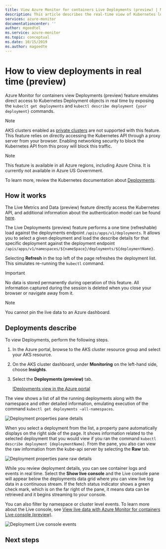```yaml
---
title: View Azure Monitor for containers Live Deployments (preview) | Microsoft Docs
description: This article describes the real-time view of Kubernetes logs, events, and pod metrics without using kubectl in Azure Monitor for containers.
services: azure-monitor
documentationcenter: ''
author: mgoedtel
ms.service: azure-monitor
ms.topic: conceptual
ms.date: 10/15/2019
ms.author: magoedte
---
```


# How to view deployments in real time (preview)

Azure Monitor for containers view Deployments (preview) feature emulates direct access to Kubernetes Deployment objects in real time by exposing the `kubeclt get deployments` and `kubectl describe deployment {your deployment}` commands. 

>[!NOTE]
>AKS clusters enabled as [private clusters](https://azure.microsoft.com/updates/aks-private-cluster/) are not supported with this feature. This feature relies on directly accessing the Kubernetes API through a proxy server from your browser. Enabling networking security to block the Kubernetes API from this proxy will block this traffic. 

>[!NOTE]
>This feature is available in all Azure regions, including Azure China. It is currently not available in Azure US Government.

To learn more, review the Kubernetes documentation about [Deployments](https://kubernetes.io/docs/concepts/workloads/controllers/deployment/). 

## How it works

The Live Metrics and Data (preview) feature directly access the Kubernetes API, and additional information about the authentication model can be found [here](https://kubernetes.io/docs/concepts/overview/kubernetes-api/). 

The Live Deployments (preview) feature performs a one time (refreshable) load against the deployments endpoint `/apis/apps/v1/deployments`. It allows you to select a given deployment and load the describe details for that specific deployment against the deployment endpoint `/apis/apps/v1/namespaces/${nameSpace}/deployments/${deploymentName}`. 

Selecting **Refresh** in the top left of the page refreshes the deployment list. This simulates re-running the `kubectl` command. 

>[!IMPORTANT]
>No data is stored permanently during operation of this feature. All information captured during the session is deleted when you close your browser or navigate away from it.  

>[!NOTE]
>You cannot pin the live data to an Azure dashboard.

## Deployments describe

To view Deployments, perform the following steps.

1. In the Azure portal, browse to the AKS cluster resource group and select your AKS resource.

2. On the AKS cluster dashboard, under **Monitoring** on the left-hand side, choose **Insights**. 

3. Select the **Deployments (preview)** tab.

    [!Deployments view in the Azure portal](./media/container-insights-livedata-deployments/deployment-view-01.png)

The view shows a list of all the running deployments along with the namespace and other detailed information, emulating execution of the command `kubectl get deployments –all-namespaces`. 

![Deployment properties pane details](./media/container-insights-livedata-deployments/deployment-properties-pane-details.png)

When you select a deployment from the list, a property pane automatically displays on the right side of the page. It shows information related to the selected deployment that you would view if you ran the command `kubectl describe deployment {deploymentName}`. From the pane, you also can view the raw information from the kube-api server by selecting the **Raw** tab.

![Deployment properties pane raw details](./media/container-insights-livedata-deployments/deployment-properties-pane-raw.png)

While you review deployment details, you can see container logs and events in real time. Select the **Show live console** and the Live console pane will appear below the deployments data grid where you can view live log data in a continuous stream. If the fetch status indicator shows a green check mark, which is on the far right of the pane, it means data can be retrieved and it begins streaming to your console.

You can also filter by namespace or cluster level events. To learn more about the Live console, see [View live data with Azure Monitor for containers Live console (preview)](container-insights-livedata-console.md). 

![Deployment Live console events](./media/container-insights-livedata-deployments/deployment-live-console-events.png)

## Next steps